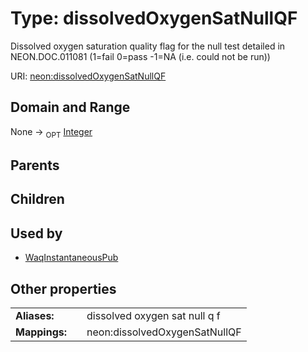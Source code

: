 
# Type: dissolvedOxygenSatNullQF


Dissolved oxygen saturation quality flag for the null test detailed in NEON.DOC.011081 (1=fail 0=pass -1=NA (i.e. could not be run))

URI: [neon:dissolvedOxygenSatNullQF](https://data.neonscience.org/dissolvedOxygenSatNullQF)


## Domain and Range

None ->  <sub>OPT</sub> [Integer](types/Integer.md)

## Parents


## Children


## Used by

 * [WaqInstantaneousPub](WaqInstantaneousPub.md)

## Other properties

|  |  |  |
| --- | --- | --- |
| **Aliases:** | | dissolved oxygen sat null q f |
| **Mappings:** | | neon:dissolvedOxygenSatNullQF |

